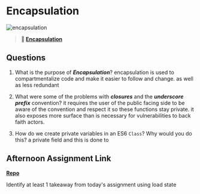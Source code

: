 # Encapsulation

![encapsulation](https://bcw.blob.core.windows.net/public/img/journals/5838157482080222)

> **📖 [Encapsulation](https://codeworksacademy.com/fs-student-guide/resources/wk3/02-Encapsulation)**

## Questions

1. What is the purpose of ***Encapsulation***?
encapsulation is used to compartmentalize code and make it easier to follow and change. as well as less redundant

2. What were some of the problems with ***closures*** and the ***underscore prefix*** convention?
it requires the user of the public facing side to be aware of the convention and respect it so these functions stay private. it also exposes more surface than is necessary for vulnerabilities  to back faith actors.  

3. How do we create private variables in an ES6 `Class`? Why would you do this?
a private field
and this is done to 

## Afternoon Assignment Link

**[Repo](https://github.com/Joshua-Jensen/vendr)**

Identify at least 1 takeaway from today's assignment
using load state